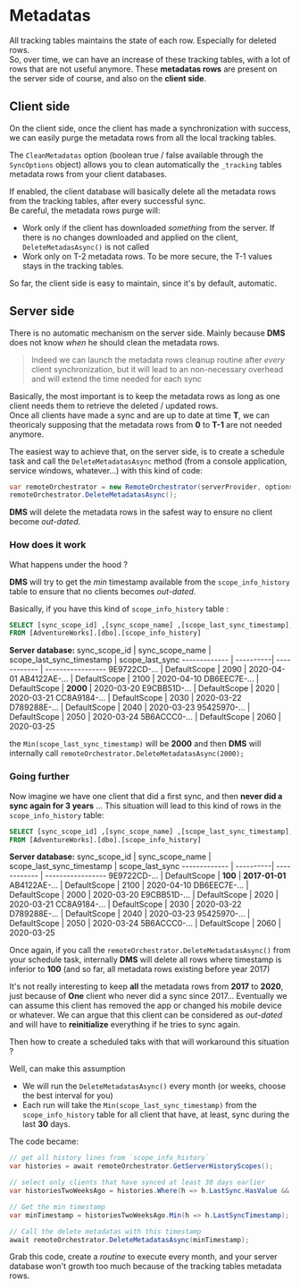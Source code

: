 # Metadatas

All tracking tables maintains the state of each row. 
Especially for deleted rows.   
So, over time, we can have an increase of these tracking tables, with a lot of rows that are not useful anymore.
These **metadatas rows** are present on the server side of course, and also on the **client side**.

## Client side

On the client side, once the client has made a synchronization with success, we can easily purge the metadata rows from all the local tracking tables.  

The `CleanMetadatas` option (boolean true / false available through the `SyncOptions` object) allows you to clean automatically the `_tracking` tables metadata rows from your client databases.  

If enabled, the client database will basically delete all the metadata rows from the tracking tables, after every successful sync.  
Be careful, the metadata rows purge will:
* Work only if the client has downloaded *something* from the server. If there is no changes downloaded and applied on the client, `DeleteMetadasAsync()` is not called
* Work only on T-2 metadata rows. To be more secure, the T-1 values stays in the tracking tables.

So far, the client side is easy to maintain, since it's by default, automatic.

## Server side

There is no automatic mechanism on the server side. Mainly because **DMS** does not know *when* he should clean the metadata rows.   

> Indeed we can launch the metadata rows cleanup routine after *every* client synchronization, but it will lead to an non-necessary overhead and will extend the time needed for each sync

Basically, the most important is to keep the metadata rows as long as one client needs them to retrieve the deleted / updated rows.   
Once all clients have made a sync and are up to date at time **T**, we can theoricaly supposing that the metadata rows from **0** to **T-1** are not needed anymore.

The easiest way to achieve that, on the server side, is to create a schedule task and call the `DeleteMetadatasAsync` method (from a console application, service windows, whatever...) with this kind of code:

``` cs
var remoteOrchestrator = new RemoteOrchestrator(serverProvider, options, setup);
remoteOrchestrator.DeleteMetadatasAsync();

```

**DMS** will delete the metadata rows in the safest way to ensure no client become *out-dated*.

### How does it work

What happens under the hood ?

**DMS** will try to get the *min* timestamp available from the `scope_info_history` table to ensure that no clients becomes *out-dated*.

Basically, if you have this kind of `scope_info_history` table :

``` sql
SELECT [sync_scope_id] ,[sync_scope_name] ,[scope_last_sync_timestamp], [scope_last_sync]
FROM [AdventureWorks].[dbo].[scope_info_history]
```
**Server database:**
sync_scope_id | sync_scope_name | scope_last_sync_timestamp | scope_last_sync
------------- | ----------| ------------ | -----------------
9E9722CD-... | DefaultScope | 2090 | 2020-04-01
AB4122AE-... | DefaultScope | 2100 | 2020-04-10
DB6EEC7E-... | DefaultScope | **2000** | 2020-03-20
E9CBB51D-... | DefaultScope | 2020 | 2020-03-21
CC8A9184-... | DefaultScope | 2030 | 2020-03-22
D789288E-... | DefaultScope | 2040 | 2020-03-23
95425970-... | DefaultScope | 2050 | 2020-03-24
5B6ACCC0-... | DefaultScope | 2060 | 2020-03-25

the `Min(scope_last_sync_timestamp)` will be **2000** and then **DMS** will internally call `remoteOrchestrator.DeleteMetadatasAsync(2000);`

### Going further

Now imagine we have one client that did a first sync, and then **never did a sync again for 3 years** ... 
This situation will lead to this kind of rows in the `scope_info_history` table:

``` sql
SELECT [sync_scope_id] ,[sync_scope_name] ,[scope_last_sync_timestamp], [scope_last_sync]
FROM [AdventureWorks].[dbo].[scope_info_history]
```
**Server database:**
sync_scope_id | sync_scope_name | scope_last_sync_timestamp | scope_last_sync
------------- | ----------| ------------ | -----------------
9E9722CD-... | DefaultScope | **100** | **2017-01-01**
AB4122AE-... | DefaultScope | 2100 | 2020-04-10
DB6EEC7E-... | DefaultScope | 2000 | 2020-03-20
E9CBB51D-... | DefaultScope | 2020 | 2020-03-21
CC8A9184-... | DefaultScope | 2030 | 2020-03-22
D789288E-... | DefaultScope | 2040 | 2020-03-23
95425970-... | DefaultScope | 2050 | 2020-03-24
5B6ACCC0-... | DefaultScope | 2060 | 2020-03-25

Once again, if you call the `remoteOrchestrator.DeleteMetadatasAsync()` from your schedule task, internally **DMS** will delete all rows where timestamp is inferior to **100** (and so far, all metadata rows existing before year 2017)

It's not really interesting to keep **all** the metadata rows from **2017** to **2020**, just because of **One** client who never did a sync since 2017...
Eventually we can assume this client has removed the app or changed his mobile device or whatever. We can argue that this client can be considered as *out-dated* and will have to **reinitialize** everything if he tries to sync again.

Then how to create a scheduled taks with that will workaround this situation ?

Well, can make this assumption
- We will run the `DeleteMetadatasAsync()` every month (or weeks, choose the best interval for you)
- Each run will take the `Min(scope_last_sync_timestamp)` from the `scope_info_history` table for all client that have, at least, sync during the last **30** days.

The code became:

``` cs
// get all history lines from `scope_info_history`
var histories = await remoteOrchestrator.GetServerHistoryScopes();

// select only clients that have synced at least 30 days earlier
var historiesTwoWeeksAgo = histories.Where(h => h.LastSync.HasValue && h.LastSync.Value >= DateTime.Now.AddDays(-30));

// Get the min timestamp
var minTimestamp = historiesTwoWeeksAgo.Min(h => h.LastSyncTimestamp);

// Call the delete metadatas with this timestamp
await remoteOrchestrator.DeleteMetadatasAsync(minTimestamp);
```

Grab this code, create a *routine* to execute every month, and your server database won't growth too much because of the tracking tables metadata rows.